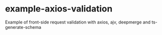 # example-axios-validation

Example of front-side request validation with axios, ajv, deepmerge and ts-generate-schema
